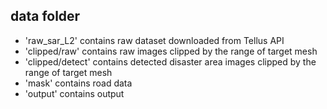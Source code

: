 ## data folder

- 'raw_sar_L2' contains raw dataset downloaded from Tellus API
- 'clipped/raw' contains raw images clipped by the range of target mesh
- 'clipped/detect' contains detected disaster area images clipped by the range of target mesh
- 'mask' contains road data
- 'output' contains output